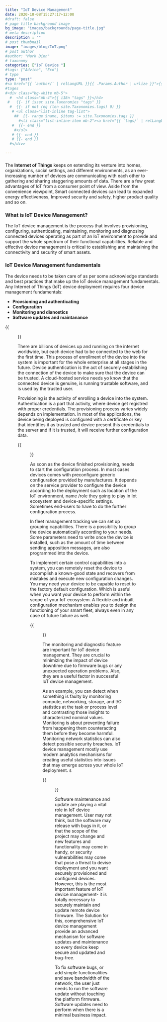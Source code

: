 ```yaml
---
title: "IoT Device Management"
date: 2020-10-08T15:27:17+12:00
#draft: false
# page title background image
bg_image: "images/backgrounds/page-title.jpg"
# meta description
description : ""
# post thumbnail
image: "images/blog/IoT.png"
# post author
#author: "Mark Dinn"
# taxonomy
categories: ["IoT Device "]
#tags: ["Advice", "Eco"]
# type
type: "post"
#<a href="{{ `author/` | relLangURL }}{{ .Params.Author | urlize }}">{{ .Params.Author | title }}</a>
#tages
#<div class="bg-white mb-5">
  #  <h4 class="mb-4">{{ i18n "tags" }}</h4>
 #   {{- if isset site.Taxonomies "tags" }}
  #  {{- if not (eq (len site.Taxonomies.tags) 0) }}
   # <ul class="list-inline tag-list">
    ##  {{- range $name, $items := site.Taxonomies.tags }}
      #<li class="list-inline-item mb-2"><a href="{{ `tags/` | relLangURL }}{{ $name | urlize | lower }}">{{ $name | humanize }}</a></li>
   #  {{- end }}
    #</ul>
   # {{- end }}
   # {{- end }}
  #</div>

---
```


### 
The **Internet of Things** keeps on extending its venture into homes, organizations, social settings, and different environments, as an ever-increasing number of devices are communicating with each other to gathering and sharing staggering amounts of data.  There are a few great advantages of IoT from a consumer point of view. Aside from the convenience viewpoint, Smart connected devices can lead to expanded energy effectiveness, Improved security and safety, higher product quality and so on. 
 
### What is IoT Device Management?

The IoT device management is the process that involves provisioning, configuring, authenticating, maintaining, monitoring and diagnosing connected devices operating as part of an IoT environment to provide and support the whole spectrum of their functional capabilities. Reliable and effective device management is critical to establishing and maintaining the connectivity and security of smart assets.

### IoT Device Management fundamentals

The device needs to be taken care of as per some acknowledge standards and best practices that make up the IoT device management fundamentals. Any Internet of Things (IoT) device deployment requires four device management fundamentals:


* **Provsioning and authenticating**
* **Configuration**
* **Monitoring and dianostics**
* **Software updates and maintanance**


 {{<figure src= "/images/pro.jpg" title="Provisioning and Authencation" >}} 

There are billions of devices up and running on the internet worldwide, but each device had to be connected to the web for the first time. This process of enrollment of the device into the system is important for the whole enterprise at all stages in the future. Device authentication is the act of securely establishing the connection of the device to make sure that the device can be trusted. A cloud-hosted service needs yo know that the connected device is genuine, is running trustable software, and is used by the trusted user.  

Provisioning is the activity of enrolling a device into the system. Authentication is a part that activity, where device get registred with proper credentials. The provisioning process varies widely depends on implementation. In most of the applications, the device being deployed is configured with a certificate or key that identifies it as trusted and device present this credentials to the server and if it is trusted, it will receive further configuration data. 


 {{<figure src= "/images/config.jpg" title="Configuration" >}} 
 
 As soon as the device finished provisioning, needs to start the configuration process. In most cases devices comes with preconfigure generic configuration provided by manufactures. It depends on the service provider to configure the device according to the deployment such as  location of the IoT environment, name /role they going to play in Iot ecosystem and device-specific settings. Sometimes end-users to have to do the further configuration process.


 In fleet management tracking we can set up grouping capabilities. There is a possibility to group the device automatically according to your needs. Some parameters need to write once the device is installed, such as the amount of time between sending apposition messages, are also programmed into the device. 



 To implement certain control capabilities into a system, you can remotely reset the device to accomplish a known-good state and recovers from mistakes and execute new configuration changes. You may need your device to be capable to reset to the factory default configuration. Which is useful when you want your device to perform within the scope of your IoT ecosystem. A flexible and inbuilt configuration mechanism enables you to design the functioning of your smart fleet, always even in any case of future failure as well. 


 {{<figure src= "/images/monitor.jpg" title="Monitoring and dianostics" >}} 
 
 The monitoring and diagnostic feature are important for IoT device management. They are crucial to minimizing the impact of device downtime due to firmware bugs or any unexpected operation problems. Also, they are a useful factor in successful IoT device management. 

 
 As an example, you can detect when something is faulty by monitoring compute, networking, storage, and I/O statistics at the task or process level and contrasting those insights to characterized nominal values. Monitoring is about preventing failure from happening them counteracting them before they become harmful. Monitoring network statistics can also detect possible security breaches. IoT device management mostly use modern analytics mechanisms for creating useful statistics into issues that may emerge across your whole IoT deployment.
 s
 
 {{<figure src= "/images/main.jpg" title="Software updates and maintanance" >}}
 

 Software maintenance and update are playing a vital role in IoT device management. User may not think, but the software may release with bugs in it, or that the scope of the project may change and new features and functionality may come in handy, or security vulnerabilities may come that pose a threat to devise deployment and you want securely provisioned and configured devices. However, this is the most important feature of  IoT device management- it is totally necessary to securely maintain and update remote device firmware. The Solution for this, comprehensive IoT device management provide an advanced mechanism for software updates and maintenance so every device keep secure and updated and bug-free.

 To fix software bugs, or add simple functionalities and save bandwidth of the network, the user just needs to run the software update without touching the platform firmware.  Software updates need to perform when there is a minimal business impact. 

  









